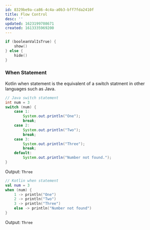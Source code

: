 ```yaml
---
id: 8329be9a-ca86-4c4a-a0b3-bff7fda2410f
title: Flow Control
desc: ''
updated: 1623199708671
created: 1613335969200
---
```


```kotlin
if (booleanValIsTrue) {
    show()
} else {
    hide()
}
````

### When Statement
Kotlin when statement is the equivalent of a switch statment in other languages such as Java.

```java
// Java switch statement
int num = 3
switch (num) {
    case 1:
        System.out.println("One");
        break;
    case 2:
        System.out.println("Two");
        break;
    case 3:
        System.out.println("Three");
        break;
    default:
        System.out.println("Number not found.");
}
```
Output: `Three`

```kotlin
// Kotlin when statement
val num = 3
when (num) {
    1 -> println("One")
    2 -> println("Two")
    3 -> println("Three")
    else -> println("Number not found")
}
```
Output: `Three`